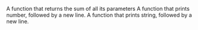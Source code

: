 A function that returns the sum of all its parameters
A function that prints number, followed by a new line.
A function that prints string, followed by a new line.

